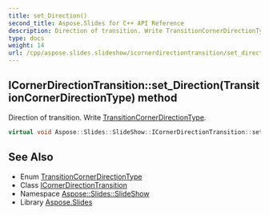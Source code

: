 ```yaml
---
title: set_Direction()
second_title: Aspose.Slides for C++ API Reference
description: Direction of transition. Write TransitionCornerDirectionType.
type: docs
weight: 14
url: /cpp/aspose.slides.slideshow/icornerdirectiontransition/set_direction/
---
```

## ICornerDirectionTransition::set_Direction(TransitionCornerDirectionType) method


Direction of transition. Write [TransitionCornerDirectionType](../../transitioncornerdirectiontype/).

```cpp
virtual void Aspose::Slides::SlideShow::ICornerDirectionTransition::set_Direction(TransitionCornerDirectionType value)=0
```

## See Also

* Enum [TransitionCornerDirectionType](../transitioncornerdirectiontype/)
* Class [ICornerDirectionTransition](./)
* Namespace [Aspose::Slides::SlideShow](../)
* Library [Aspose.Slides](../../)